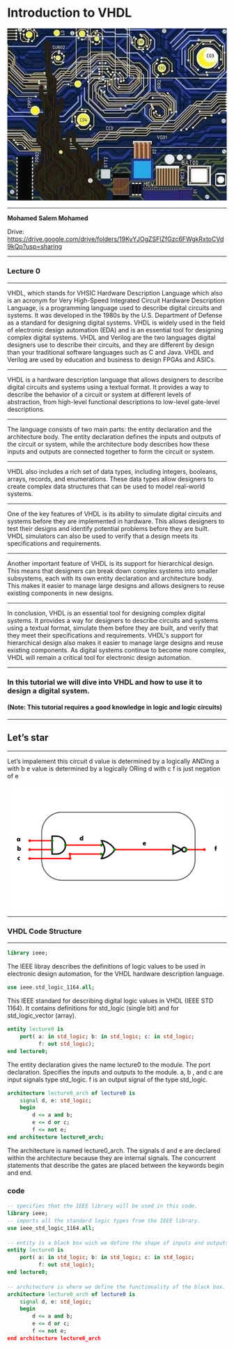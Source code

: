 # __Introduction to VHDL__

![Starry Night Logic](https://github.com/Mohamedsalem80/VHDL-tutorial/blob/main/assets/starrynightlogic.jpeg)

---

__Mohamed Salem Mohamed__

Drive: https://drive.google.com/drive/folders/19KyYJOgZSFlZfGzc6FWgkRxtoCVd9kQp?usp=sharing

---
### Lecture 0
---

VHDL, which stands for VHSIC Hardware Description Language which also is an acronym for Very High-Speed Integrated Circuit Hardware Description Language, is a programming language used to describe digital circuits and systems. It was developed in the 1980s by the U.S. Department of Defense as a standard for designing digital systems. VHDL is widely used in the field of electronic design automation (EDA) and is an essential tool for designing complex digital systems. VHDL and Verilog are the two languages digital designers use to describe their circuits, and they are different by design than your traditional software languages such as C and Java. VHDL and Verilog are used by education and business to design FPGAs and ASICs.

---

VHDL is a hardware description language that allows designers to describe digital circuits and systems using a textual format. It provides a way to describe the behavior of a circuit or system at different levels of abstraction, from high-level functional descriptions to low-level gate-level descriptions.

---

The language consists of two main parts: the entity declaration and the architecture body. The entity declaration defines the inputs and outputs of the circuit or system, while the architecture body describes how these inputs and outputs are connected together to form the circuit or system.

---

VHDL also includes a rich set of data types, including integers, booleans, arrays, records, and enumerations. These data types allow designers to create complex data structures that can be used to model real-world systems.

---

One of the key features of VHDL is its ability to simulate digital circuits and systems before they are implemented in hardware. This allows designers to test their designs and identify potential problems before they are built. VHDL simulators can also be used to verify that a design meets its specifications and requirements.

---

Another important feature of VHDL is its support for hierarchical design. This means that designers can break down complex systems into smaller subsystems, each with its own entity declaration and architecture body. This makes it easier to manage large designs and allows designers to reuse existing components in new designs.

---

In conclusion, VHDL is an essential tool for designing complex digital systems. It provides a way for designers to describe circuits and systems using a textual format, simulate them before they are built, and verify that they meet their specifications and requirements. VHDL's support for hierarchical design also makes it easier to manage large designs and reuse existing components. As digital systems continue to become more complex, VHDL will remain a critical tool for electronic design automation.

---

### __In this tutorial we will dive into VHDL and how to use it to design a digital system.__
#### (Note: This tutorial requires a good knowledge in logic and logic circuits)
---

## Let’s star

---

Let’s impalement this circuit
d value is determined by a logically ANDing a with b
e value is determined by a logically ORing d with c
f is just negation of e

![vhdl](https://github.com/Mohamedsalem80/VHDL-tutorial/blob/main/assets/vhdl1.jpg)

---

### __VHDL Code Structure__

---

```vhdl
library ieee;
```
The IEEE libray describes the definitions of logic values to be used in electronic design automation, for the VHDL hardware description language.

```vhdl
use ieee.std_logic_1164.all;
```
This IEEE standard for describing digital logic values in VHDL (IEEE STD 1164). It contains definitions for std_logic (single bit) and for std_logic_vector (array).

```vhdl
entity lecture0 is
    port( a: in std_logic; b: in std_logic; c: in std_logic;
          f: out std_logic);
end lecture0;
```
The entity declaration gives the name lecture0 to the module. The port declaration. Specifies the inputs and outputs to the module. a, b , and c are input signals type std_logic. f is an output signal of the type std_logic.


```vhdl
architecture lecture0_arch of lecture0 is
    signal d, e: std_logic;
    begin
        d <= a and b;
        e <= d or c;
        f <= not e;
end architecture lecture0_arch;
```
The architecture is named lecture0_arch. The signals d and e are declared within the architecture because they are internal signals. The concurrent statements that describe the gates are placed between the keywords begin and end.

### __code__

```vhdl
-- specifies that the IEEE library will be used in this code.
library ieee;
-- imports all the standard logic types from the IEEE library.
use ieee_std_logic_1164.all;

-- entity is a black box wich we define the shape of inputs and outputs  at 
entity lecture0 is
    port( a: in std_logic; b: in std_logic; c: in std_logic;
          f: out std_logic);
end lecture0;

-- architecture is where we define the functionality of the black box.
architecture lecture0_arch of lecture0 is
    signal d, e: std_logic;
    begin
        d <= a and b;
        e <= d or c;
        f <= not e;
end architecture lecture0_arch
```